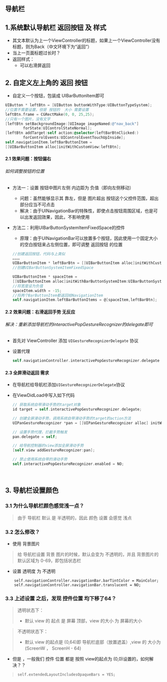 ## 导航栏

## 1.系统默认导航栏 返回按钮 及 样式

* 其文本默认为上一个ViewController的标题，如果上一个ViewController没有标题，则为Back（中文环境下为“返回”）
* 当上一页面标题过长时？
* 返回样式：
  * 可以右滑屏返回

## 2. 自定义左上角的 返回 按钮

* 自定义一个按钮，包装成 UIBarButtonItem即可

```objective-c
UIButton * leftBtn = [UIButton buttonWithType:UIButtonTypeSystem];
//位置不需要设置，但是 按钮的  大小 需要设置
leftBtn.frame = CGRectMake(0, 0, 25,25);
//只有一个图片，没有文字
[leftBtn setBackgroundImage:[UIImage imageNamed:@"nav_back"] 
        forState:UIControlStateNormal];
[leftBtn addTarget:self action:@selector(leftBarBtnClicked:)
        forControlEvents:UIControlEventTouchUpInside];
self.navigationItem.leftBarButtonItem = 
[[UIBarButtonItem alloc]initWithCustomView:leftBtn];
```

#### 2.1 效果问题：按钮偏右

###### 如何调整按钮的位置

* 方法一：设置 按钮中图片左侧 内边距为 负值（即向左侧移动）

  * 问题：虽然能够显示其 靠左，但是 图片超出 按钮这个父控件范围，超出部分应当不可点击
  * 解决：由于UINavigationBar的特殊性，即使点击按钮周围区域，也是可以出发返回效果，因此，不影响使用

* 方法二：利用UIBarButtonSystemItemFixedSpace的控件

  * 原理：由于UINavigationBar可以放置多个按钮，因此使用一个固定大小的空白按钮来占左侧位置，即可调整 返回按钮 的位置

  ```objective-c
  //创建返回按钮，代码与上类似
  。。。。
  UIBarButtonItem * leftBarBtn = [[UIBarButtonItem alloc]initWithCustomView:leftBtn];;
  //创建UIBarButtonSystemItemFixedSpace

  UIBarButtonItem * spaceItem = 
  [[UIBarButtonItem alloc]initWithBarButtonSystemItem:UIBarButtonSystemItemFixedSpace target:nil action:nil];
  //将宽度设为负值
  spaceItem.width = -15;
  //将两个BarButtonItem都返回给NavigationItem
  self.navigationItem.leftBarButtonItems = @[spaceItem,leftBarBtn];
  ```

#### 2.2 效果问题：右滑返回手势 无反应

###### 解决：重新添加导航栏的interactivePopGestureRecognizer的delegate即可

* 首先对   ViewController 添加 `UIGestureRecognizerDelegate` 协议

* 设置代理

  ```objective-c
  self.navigationController.interactivePopGestureRecognizer.delegate = self;
  ```

#### 2.3 全屏滑动返回 需求

* 在导航栏给导航栏添加`UIGestureRecognizerDelegate`协议

* 在ViewDidLoad中写入如下代码

  ```objective-c
  // 获取系统自带滑动手势的target对象
  id target = self.interactivePopGestureRecognizer.delegate;

  // 创建全屏滑动手势，调用系统自带滑动手势的target的action方法
  UIPanGestureRecognizer *pan = [[UIPanGestureRecognizer alloc] initWithTarget:target action:@selector(handleNavigationTransition:)];

  // 设置手势代理，拦截手势触发
  pan.delegate = self;

  // 给导航控制器的view添加全屏滑动手势
  [self.view addGestureRecognizer:pan];

  // 禁止使用系统自带的滑动手势
  self.interactivePopGestureRecognizer.enabled = NO;
  ```

  ​

## 3. 导航栏设置颜色

### 3.1 为什么导航栏颜色感觉浅一点？

> 由于 导航栏 默认 是 半透明的，因此 颜色 设置 会感觉 浅点

### 3.2 怎么修改？

* 使用 背景图片

> 给 导航栏设置 背景 图片的时候，默认会变为 不透明的，并且 背景图片的 默认区域为 0-69，即包括状态栏

* 设置 透明度 为 不透明

```
    self.navigationController.navigationBar.barTintColor = MainColor;
    self.navigationController.navigationBar.translucent = NO;
```

### 3.3 上述设置 之后，发现 控件位置 均下移了64？

> 透明状态下：
>
> * 默认 view 的 起点 是 屏幕 顶部，view 的大小 为 屏幕的大小

> 不透明状态下：
>
> * 默认 view 的起点是 \(0,64\)即 导航栏底部（放置遮盖）,view 的 大小为 \(ScreenW ， ScreenH - 64\)

* 但是 ，一般我们 控件 位置 都是 按照 view的起点为 \(0,0\)设置的，如何解决？？

> ```
> self.extendedLayoutIncludesOpaqueBars = YES;
> ```





